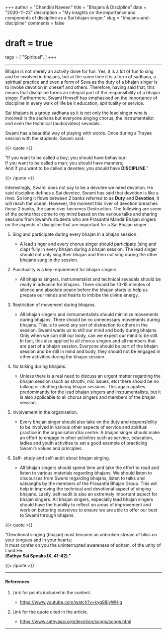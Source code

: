 +++
author = "Chandini Naveen"
title = "Bhajans & Discipline"
date = "2020-11-23"
description = "My insights on the importance and components of discipline as a Sai bhajan singer."
slug = "bhajans-and-discipline"
comments = false
# draft = true
tags = [
    "Spiritual",
]
+++

---

Bhajan is not merely an activity done for fun. Yes, it is a lot of fun to sing and be involved in bhajans, but at the same time it is a form of sadhana, a spiritual practice and even a form of Seva as the duty of a bhajan singer is to invoke devotion in oneself and others. Therefore, having said that, this means that discipline forms an integral part of the responsibility of a bhajan singer. Furthermore, Swami Himself has emphasised on the importance of discipline in every walk of life be it education, spirituality or service. 

Sai bhajans is a group sadhana as it is not only the lead singer who is involved in the sadhana but everyone singing chorus, the instrumentalist and even the technical (audio/video) sevadals. 

Swami has a beautiful way of playing with words. Once during a Trayee session with the students, Swami said:

{{< quote >}}
<p>"If you want to be called a boy; you should have behaviour; <br />
If you want to be called a man; you should have manners; <br />
And if you want to be called a devotee; you should have <span style="font-weight:bold;">DISCIPLINE</span>."</p>
{{< /quote >}}

Interestingly, Swami does not say to be a devotee we need devotion. He said discipline defines a Sai devotee. Swami has said that devotion is like a river. So long it flows between 2 banks referred to as **Duty** and **Devotion**, it will reach the ocean. However, the moment this river of devotion breaches these 2 banks, the same river becomes Destruction. The following are some of the points that come to my mind based on the various talks and sharing sessions from Swami’s students who are Prasanthi Mandir Bhajan singers on the aspects of discipline that are important for a Sai Bhajan singer. 

1. Sing and participate during every bhajan in a bhajan session. 
    * A lead singer and every chorus singer should participate (sing and clap) fully in every bhajan during a bhajan session. The lead singer should not only sing their bhajan and then not sing during the other bhajans sung in the session. 

2. Punctuality is a key requirement for bhajan singers. 
    * All bhajans singers, instrumentalist and technical sevadals should be ready in advance for bhajans. There should be 10-15 minutes of silence and absolute peace before the bhajan starts to help us prepare our minds and hearts to imbibe the divine energy. 

3. Restriction of movement during bhajans. 
    * All bhajan singers and instrumentalists should minimize movements during bhajans. There should be no unnecessary movements during bhajans. This is to avoid any sort of distraction to others in the session. Swami wants us to still our mind and body during bhajans. Only when we can still our body, can we expect our mind to be still. In fact, this also applied to all chorus singers and all members that are part of a bhajan session. Everyone should be part of the bhajan session and be still in mind and body, they should not be engaged in other activities during the bhajan session. 

4. No talking during bhajans. 
    * Unless there is a real need to discuss an urgent matter regarding the bhajan session (such as shruthi, mic issues, etc) there should be no talking or chatting during bhajan sessions. This again applies predominantly for the lead bhajan singers and instrumentalists, but it is also applicable to all chorus singers and members of the bhajan session. 

5. Involvement in the organisation.
    * Every bhajan singer should also take on the duty and responsibility to be involved in various other aspects of service and spiritual practice in the organisation/Sai centre. A bhajan singer should make an effort to engage in other activities such as service, education, ladies and youth activities to set a good example of practicing Swami’s values and principles. 

6. Self- study and self-audit about bhajan singing.
    * All bhajan singers should spend time and take the effort to read and listen to various materials regarding bhajans. We should listen to discourses from Swami regarding bhajans, listen to talks and satsanghs by the members of the Prasanthi Bhajan Group. This will help in improving the technical and devotional aspect of singing bhajans. Lastly, self-audit is also an extremely important aspect for bhajan singers. All bhajan singers, especially lead bhajan singers should have the humility to reflect on areas of improvement and work on bettering ourselves to ensure we are able to offer our best to Swami through bhajans. 

{{< quote >}}
<p>"Devotional singing (bhajan) must become an unbroken stream of bliss on your tongues and in your hearts; <br />
It must confer on you the uninterrupted awareness of soham, of the unity of I and He. <br />
<span style="font-weight:bold;">(Sathya Sai Speaks IX, 41-42)<span style="font-weight:bold;">."</p>
{{< /quote >}}

---

#### References

1. Link for points included in the content.
    * https://www.youtube.com/watch?v=kyq98iyWHlg

2. Link for the quote cited in the article.
    * https://www.sathyasai.org/devotion/songs/songs.html 

---